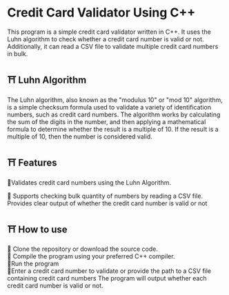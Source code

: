 # Credit Card Validator Using C++

This program is a simple credit card validator written in C++. It uses the Luhn algorithm to check whether a credit card number is valid or not. Additionally, it can read a CSV file to validate multiple credit card numbers in bulk.

## ⛩️ Luhn Algorithm
The Luhn algorithm, also known as the "modulus 10" or "mod 10" algorithm, is a simple checksum formula used to validate a variety of identification numbers, such as credit card numbers. The algorithm works by calculating the sum of the digits in the number, and then applying a mathematical formula to determine whether the result is a multiple of 10. If the result is a multiple of 10, then the number is considered valid.



## ⛩️ Features
🔶Validates credit card numbers using the Luhn
   Algorithm.

🔶 Supports checking bulk quantity of numbers by reading a CSV file.
Provides clear output of whether the credit card number is valid or not

## ⛩️ How to use
🔸 Clone the repository or download the source code.</br>
🔸 Compile the program using your preferred C++ compiler.
</br>
🔸Run the program</br>
🔸Enter a credit card number to validate or provide the path to a CSV file containing credit card numbers The program will output whether each credit card number is valid or not.

